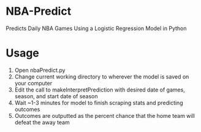 # NBA-Predict
Predicts Daily NBA Games Using a Logistic Regression Model in Python

# Usage
1. Open nbaPredict.py
2. Change current working directory to wherever the model is saved on your computer 
3. Edit the call to makeInterpretPrediction with desired date of games, season, and start date of season
4. Wait ~1-3 minutes for model to finish scraping stats and predicting outcomes
5. Outcomes are outputted as the percent chance that the home team will defeat the away team

